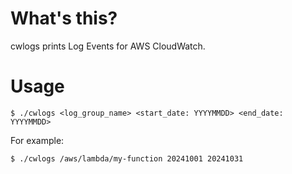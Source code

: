 # What's this?

cwlogs prints Log Events for AWS CloudWatch. 

# Usage

```
$ ./cwlogs <log_group_name> <start_date: YYYYMMDD> <end_date: YYYYMMDD>

```

For example:

```
$ ./cwlogs /aws/lambda/my-function 20241001 20241031
```
